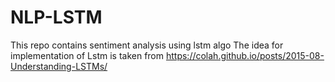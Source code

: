 # NLP-LSTM
This repo contains sentiment analysis using lstm algo 
The idea for implementation of Lstm is taken from https://colah.github.io/posts/2015-08-Understanding-LSTMs/
